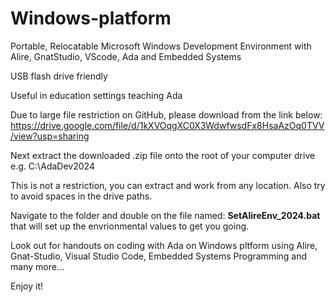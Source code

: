 # Windows-platform
Portable, Relocatable Microsoft Windows Development Environment with Alire, GnatStudio, VScode, Ada and Embedded Systems

USB flash drive friendly

Useful in education settings teaching Ada

Due to large file restriction on GitHub, please download from the link below:
https://drive.google.com/file/d/1kXVOqgXC0X3WdwfwsdFx8HsaAzOq0TVV/view?usp=sharing

Next extract the downloaded .zip file onto the root of your computer drive e.g. C:\AdaDev2024

This is not a restriction, you can extract and work from any location. Also try to avoid spaces in the drive paths.

Navigate to the folder and double on the file named:  **SetAlireEnv_2024.bat**   that will set up the envrionmental values to get you going.

Look out for handouts on coding with Ada on Windows pltform using Alire, Gnat-Studio, Visual Studio Code, Embedded Systems Programming and many more...

Enjoy it!
